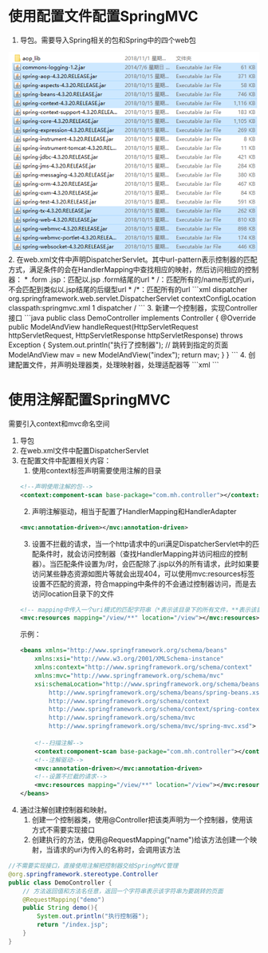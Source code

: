 # 使用配置文件配置SpringMVC
1. 导包。需要导入Spring相关的包和Spring中的四个web包<br/>
<img src=img/jar.png>
2. 在web.xml文件中声明DispatcherServlet。其中url-pattern表示控制器的匹配方式，满足条件的会在HandlerMapping中查找相应的映射，然后访问相应的控制器：
    * .form .jsp：匹配以.jsp .form结尾的url
    * /：匹配所有的/name形式的uri，不会匹配到类似以.jsp结尾的后缀型url
    * /*：匹配所有的url
```xml
<servlet>
    <servlet-name>dispatcher</servlet-name>
    <servlet-class>org.springframework.web.servlet.DispatcherServlet</servlet-class>
    <!--该servlet的初始化参数，声明配置文件的路径和名称。如果不声明默认会去/WEB-INF/<servlet-name>-servlet.xml文件找配置文件-->
    <init-param>
        <param-name>contextConfigLocation</param-name>
        <param-value>classpath:springmvc.xml</param-value>
    </init-param>
    <load-on-startup>1</load-on-startup>
</servlet>
<servlet-mapping>
    <servlet-name>dispatcher</servlet-name>
    <url-pattern>/</url-pattern>
</servlet-mapping>
```
3. 新建一个控制器，实现Controller接口
```java
public class DemoController implements Controller {
    @Override
    public ModelAndView handleRequest(HttpServletRequest httpServletRequest, HttpServletResponse httpServletResponse) throws Exception {
        System.out.println("执行了控制器");
        // 跳转到指定的页面
        ModelAndView mav = new ModelAndView("index");
        return mav;
    }
}
```
4. 创建配置文件，并声明处理器类，处理映射器，处理适配器等
```xml
<beans xmlns="http://www.springframework.org/schema/beans"
       xmlns:xsi="http://www.w3.org/2001/XMLSchema-instance"
       xsi:schemaLocation="http://www.springframework.org/schema/beans
        http://www.springframework.org/schema/beans/spring-beans.xsd">
    <!-- 控制器：创建一个类并实现Controller接口 -->
    <bean id="demoController" class="com.mh.controller.DemoController"></bean>
    <!-- 声明处理映射器 -->
    <bean class="org.springframework.web.servlet.handler.SimpleUrlHandlerMapping">
        <!-- 声明时初始化urlMap属性，该属性是一个map对象，保存着url和控制器的映射 -->
        <property name="urlMap">
            <map>
                <!--url和控制器之间的映射-->
                <entry key="demo" value-ref="demoController"></entry>
            </map>
        </property>
    </bean>
    <!-- 控制适配器 -->
    <bean class="org.springframework.web.servlet.mvc.SimpleControllerHandlerAdapter"></bean>
    <!-- 视图解析器 -->
    <bean class="org.springframework.web.servlet.view.InternalResourceViewResolver">
        <!--向控制器中的ModelAndView属性中的视图url上添加前缀-->
        <property name="prefix" value="/"></property>
        <!--添加后缀-->
        <property name="suffix" value=".jsp"></property>
    </bean>
</beans>
```

# 使用注解配置SpringMVC
需要引入context和mvc命名空间
1. 导包
2. 在web.xml文件中配置DispatcherServlet
3. 在配置文件中配置相关内容：
    1. 使用context标签声明需要使用注解的目录
    ```xml
    <!--声明使用注解的包-->
    <context:component-scan base-package="com.mh.controller"></context:component-scan>
    ```
    2. 声明注解驱动，相当于配置了HandlerMapping和HandlerAdapter
    ```xml
    <mvc:annotation-driven></mvc:annotation-driven>
    ```
    3. 设置不拦截的请求，当一个http请求中的uri满足DispatcherServlet中的匹配条件时，就会访问控制器（查找HandlerMapping并访问相应的控制器）。当匹配条件设置为/时，会匹配除了.jsp以外的所有请求，此时如果要访问某些静态资源如图片等就会出现404，可以使用mvc:resources标签设置不匹配的资源，符合mapping中条件的不会通过控制器访问，而是去访问location目录下的文件
    ```xml
    <!-- mapping中传入一个uri模式的匹配字符串（*表示该目录下的所有文件，**表示该目录下的所有文件及文件夹中的子文件）。location中传入一个目录，表示满足mapping条件的资源会在该目录下查找（查找*或**）-->
    <mvc:resources mapping="/view/**" location="/view"></mvc:resources>
    ```
    示例：
    ```xml
    <beans xmlns="http://www.springframework.org/schema/beans"
        xmlns:xsi="http://www.w3.org/2001/XMLSchema-instance"
        xmlns:context="http://www.springframework.org/schema/context"
        xmlns:mvc="http://www.springframework.org/schema/mvc"
        xsi:schemaLocation="http://www.springframework.org/schema/beans
            http://www.springframework.org/schema/beans/spring-beans.xsd
            http://www.springframework.org/schema/context
            http://www.springframework.org/schema/context/spring-context.xsd
            http://www.springframework.org/schema/mvc
            http://www.springframework.org/schema/mvc/spring-mvc.xsd">

        <!--扫描注解-->
        <context:component-scan base-package="com.mh.controller"></context:component-scan>
        <!--注解驱动-->
        <mvc:annotation-driven></mvc:annotation-driven>
        <!--设置不拦截的请求-->
        <mvc:resources mapping="/view/**" location="/view"></mvc:resources>
    </beans>
    ```
4. 通过注解创建控制器和映射。
    1. 创建一个控制器类，使用@Controller把该类声明为一个控制器，使用该方式不需要实现接口
    2. 创建执行的方法，使用@RequestMapping("name")给该方法创建一个映射，当请求的uri为传入的名称时，会调用该方法
```java
//不需要实现接口，直接使用注解把控制器交给SpringMVC管理
@org.springframework.stereotype.Controller
public class DemoController {
    // 方法返回值和方法名任意，返回一个字符串表示该字符串为要跳转的页面
    @RequestMapping("demo")
    public String demo(){
        System.out.println("执行控制器");
        return "/index.jsp";
    }
}
```
